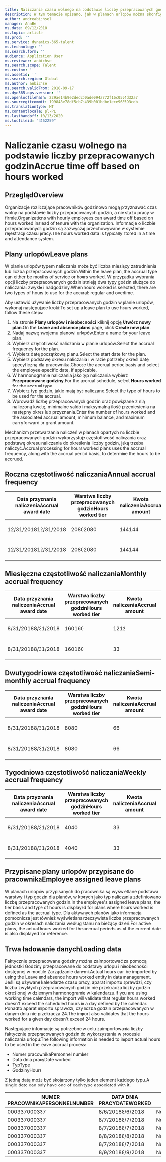 ```yaml
---
title: Naliczanie czasu wolnego na podstawie liczby przepracowanych godzin
description: W tym temacie opisano, jak w planach urlopów można skonfigurować naliczanie czasu wolnego na podstawie liczby przepracowanych godzin.
author: andreabichsel
manager: AnnBe
ms.date: 09/12/2018
ms.topic: article
ms.prod: ''
ms.service: dynamics-365-talent
ms.technology: ''
ms.search.form: ''
audience: Application User
ms.reviewer: anbichse
ms.search.scope: Talent
ms.custom: ''
ms.assetid: ''
ms.search.region: Global
ms.author: anbichse
ms.search.validFrom: 2018-09-17
ms.dyn365.ops.version: ''
ms.openlocfilehash: 229ae14b9e2dedcd0ade094a772f16c0524d32a7
ms.sourcegitcommit: 199848e78df5cb7c439b001bdbe1ece963593cdb
ms.translationtype: HT
ms.contentlocale: pl-PL
ms.lasthandoff: 10/13/2020
ms.locfileid: "4462259"
---
```

# <a name="accrue-time-off-based-on-hours-worked"></a><span data-ttu-id="5b45a-103">Naliczanie czasu wolnego na podstawie liczby przepracowanych godzin</span><span class="sxs-lookup"><span data-stu-id="5b45a-103">Accrue time off based on hours worked</span></span>

## <a name="overview"></a><span data-ttu-id="5b45a-104">Przegląd</span><span class="sxs-lookup"><span data-stu-id="5b45a-104">Overview</span></span>

<span data-ttu-id="5b45a-105">Organizacje rozliczające pracowników godzinowo mogą przyznawać czas wolny na podstawie liczby przepracowanych godzin, a nie stażu pracy w firmie.</span><span class="sxs-lookup"><span data-stu-id="5b45a-105">Organizations with hourly employees can award time off based on hours worked instead of tenure with the organization.</span></span> <span data-ttu-id="5b45a-106">Informacje o liczbie przepracowanych godzin są zazwyczaj przechowywane w systemie rejestracji czasu pracy.</span><span class="sxs-lookup"><span data-stu-id="5b45a-106">The hours worked data is typically stored in a time and attendance system.</span></span> 

## <a name="leave-plans"></a><span data-ttu-id="5b45a-107">Plany urlopów</span><span class="sxs-lookup"><span data-stu-id="5b45a-107">Leave plans</span></span>

<span data-ttu-id="5b45a-108">W planie urlopów typem naliczania może być liczba miesięcy zatrudnienia lub liczba przepracowanych godzin.</span><span class="sxs-lookup"><span data-stu-id="5b45a-108">Within the leave plan, the accrual type can either be months of service or hours worked.</span></span> <span data-ttu-id="5b45a-109">W przypadku wybrania opcji liczby przepracowanych godzin istnieją dwa typy godzin służące do naliczania: zwykłe i nadgodziny.</span><span class="sxs-lookup"><span data-stu-id="5b45a-109">When hours worked is selected, there are two types of hours to use for the accural: regular and overtime.</span></span>

<span data-ttu-id="5b45a-110">Aby ustawić używanie liczby przepracowanych godzin w planie urlopów, wykonaj następujące kroki:</span><span class="sxs-lookup"><span data-stu-id="5b45a-110">To set up a leave plan to use hours worked, follow these steps:</span></span>

1. <span data-ttu-id="5b45a-111">Na stronie **Plany urlopów i nieobecności** kliknij opcję **Utwórz nowy plan**.</span><span class="sxs-lookup"><span data-stu-id="5b45a-111">On the **Leave and absence plans** page, click **Create new plan**.</span></span>
2. <span data-ttu-id="5b45a-112">Nadaj nazwę swojemu planowi urlopów.</span><span class="sxs-lookup"><span data-stu-id="5b45a-112">Enter a name for your leave plan.</span></span>
3. <span data-ttu-id="5b45a-113">Wybierz częstotliwość naliczania w planie urlopów.</span><span class="sxs-lookup"><span data-stu-id="5b45a-113">Select the accrual frequency for the plan.</span></span>
5. <span data-ttu-id="5b45a-114">Wybierz datę początkową planu.</span><span class="sxs-lookup"><span data-stu-id="5b45a-114">Select the start date for the plan.</span></span>
6. <span data-ttu-id="5b45a-115">Wybierz podstawę okresu naliczania i w razie potrzeby określ datę specyficzną dla pracownika.</span><span class="sxs-lookup"><span data-stu-id="5b45a-115">Choose the accrual period basis and select the employee-specific date, if applicable.</span></span>
7. <span data-ttu-id="5b45a-116">W harmonogramie naliczania jako typ naliczania wybierz **Przepracowane godziny**.</span><span class="sxs-lookup"><span data-stu-id="5b45a-116">For the accrual schedule, select **Hours worked** for the accrual type.</span></span>
8. <span data-ttu-id="5b45a-117">Wybierz typ godzin, jakie mają być naliczane.</span><span class="sxs-lookup"><span data-stu-id="5b45a-117">Select the type of hours to be used for the accrual.</span></span>
9. <span data-ttu-id="5b45a-118">Wprowadź liczbę przepracowanych godzin oraz powiązane z nią naliczoną kwotę, minimalne saldo i maksymalną ilość przeniesienia na następny okres lub przyznania.</span><span class="sxs-lookup"><span data-stu-id="5b45a-118">Enter the number of hours worked and the associated accrual amount, minimum balance, and maximum carryforward or grant amount.</span></span>

<span data-ttu-id="5b45a-119">Mechanizm przetwarzania naliczeń w planach opartych na liczbie przepracowanych godzin wykorzystuje częstotliwość naliczania oraz podstawę okresu naliczania do określenia liczby godzin, jaką trzeba naliczyć.</span><span class="sxs-lookup"><span data-stu-id="5b45a-119">Accrual processing for hours worked plans uses the accrual frequency, along with the accrual period basis, to determine the hours to be accrued.</span></span>

## <a name="annual-accrual-frequency"></a><span data-ttu-id="5b45a-120">Roczna częstotliwość naliczania</span><span class="sxs-lookup"><span data-stu-id="5b45a-120">Annual accrual frequency</span></span>

| <span data-ttu-id="5b45a-121">Data przyznania naliczenia</span><span class="sxs-lookup"><span data-stu-id="5b45a-121">Accrual award date</span></span>    | <span data-ttu-id="5b45a-122">Warstwa liczby przepracowanych godzin</span><span class="sxs-lookup"><span data-stu-id="5b45a-122">Hours worked tier</span></span>    | <span data-ttu-id="5b45a-123">Kwota naliczenia</span><span class="sxs-lookup"><span data-stu-id="5b45a-123">Accrual amount</span></span>        | <span data-ttu-id="5b45a-124">Daty przepracowanych godzin</span><span class="sxs-lookup"><span data-stu-id="5b45a-124">Hours worked dates</span></span>   | <span data-ttu-id="5b45a-125">Faktycznie przepracowane godziny</span><span class="sxs-lookup"><span data-stu-id="5b45a-125">Hours worked actuals</span></span>| <span data-ttu-id="5b45a-126">Nagroda</span><span class="sxs-lookup"><span data-stu-id="5b45a-126">Award</span></span>               |
| --------------------- | -------------------- | --------------------- | -------------------- |-------------------- |-------------------- |
| <span data-ttu-id="5b45a-127">12/31/2018</span><span class="sxs-lookup"><span data-stu-id="5b45a-127">12/31/2018</span></span>            | <span data-ttu-id="5b45a-128">2080</span><span class="sxs-lookup"><span data-stu-id="5b45a-128">2080</span></span>                 | <span data-ttu-id="5b45a-129">144</span><span class="sxs-lookup"><span data-stu-id="5b45a-129">144</span></span>                   | <span data-ttu-id="5b45a-130">01.01.2018–31.12.2018</span><span class="sxs-lookup"><span data-stu-id="5b45a-130">1/1/2018-12/31/2018</span></span>  | <span data-ttu-id="5b45a-131">2085</span><span class="sxs-lookup"><span data-stu-id="5b45a-131">2085</span></span>                | <span data-ttu-id="5b45a-132">144</span><span class="sxs-lookup"><span data-stu-id="5b45a-132">144</span></span>                 |        
| <span data-ttu-id="5b45a-133">12/31/2018</span><span class="sxs-lookup"><span data-stu-id="5b45a-133">12/31/2018</span></span>            | <span data-ttu-id="5b45a-134">2080</span><span class="sxs-lookup"><span data-stu-id="5b45a-134">2080</span></span>                 | <span data-ttu-id="5b45a-135">144</span><span class="sxs-lookup"><span data-stu-id="5b45a-135">144</span></span>                   | <span data-ttu-id="5b45a-136">01.01.2018–31.12.2018</span><span class="sxs-lookup"><span data-stu-id="5b45a-136">1/1/2018-12/31/2018</span></span>  | <span data-ttu-id="5b45a-137">2000</span><span class="sxs-lookup"><span data-stu-id="5b45a-137">2000</span></span>                | <span data-ttu-id="5b45a-138">0</span><span class="sxs-lookup"><span data-stu-id="5b45a-138">0</span></span>                 |


## <a name="monthly-accrual-frequency"></a><span data-ttu-id="5b45a-139">Miesięczna częstotliwość naliczania</span><span class="sxs-lookup"><span data-stu-id="5b45a-139">Monthly accrual frequency</span></span>

| <span data-ttu-id="5b45a-140">Data przyznania naliczenia</span><span class="sxs-lookup"><span data-stu-id="5b45a-140">Accrual award date</span></span>    | <span data-ttu-id="5b45a-141">Warstwa liczby przepracowanych godzin</span><span class="sxs-lookup"><span data-stu-id="5b45a-141">Hours worked tier</span></span>    | <span data-ttu-id="5b45a-142">Kwota naliczenia</span><span class="sxs-lookup"><span data-stu-id="5b45a-142">Accrual amount</span></span>        | <span data-ttu-id="5b45a-143">Daty przepracowanych godzin</span><span class="sxs-lookup"><span data-stu-id="5b45a-143">Hours worked dates</span></span>   | <span data-ttu-id="5b45a-144">Faktycznie przepracowane godziny</span><span class="sxs-lookup"><span data-stu-id="5b45a-144">Hours worked actuals</span></span>| <span data-ttu-id="5b45a-145">Nagroda</span><span class="sxs-lookup"><span data-stu-id="5b45a-145">Award</span></span>               |
| --------------------- | -------------------- | --------------------- | -------------------- |-------------------- |-------------------- |
| <span data-ttu-id="5b45a-146">8/31/2018</span><span class="sxs-lookup"><span data-stu-id="5b45a-146">8/31/2018</span></span>             | <span data-ttu-id="5b45a-147">160</span><span class="sxs-lookup"><span data-stu-id="5b45a-147">160</span></span>                  | <span data-ttu-id="5b45a-148">12</span><span class="sxs-lookup"><span data-stu-id="5b45a-148">12</span></span>                    | <span data-ttu-id="5b45a-149">01.08.2018–31.08.2018</span><span class="sxs-lookup"><span data-stu-id="5b45a-149">8/1/2018-8/31/2018</span></span>   | <span data-ttu-id="5b45a-150">184</span><span class="sxs-lookup"><span data-stu-id="5b45a-150">184</span></span>                 | <span data-ttu-id="5b45a-151">12</span><span class="sxs-lookup"><span data-stu-id="5b45a-151">12</span></span>                  |        
| <span data-ttu-id="5b45a-152">8/31/2018</span><span class="sxs-lookup"><span data-stu-id="5b45a-152">8/31/2018</span></span>             | <span data-ttu-id="5b45a-153">160</span><span class="sxs-lookup"><span data-stu-id="5b45a-153">160</span></span>                  | <span data-ttu-id="5b45a-154">3</span><span class="sxs-lookup"><span data-stu-id="5b45a-154">3</span></span>                     | <span data-ttu-id="5b45a-155">01.08.2018–31.08.2018</span><span class="sxs-lookup"><span data-stu-id="5b45a-155">8/1/2018-8/31/2018</span></span>   | <span data-ttu-id="5b45a-156">184</span><span class="sxs-lookup"><span data-stu-id="5b45a-156">184</span></span>                 | <span data-ttu-id="5b45a-157">3</span><span class="sxs-lookup"><span data-stu-id="5b45a-157">3</span></span>                   |

## <a name="semi-monthly-accrual-frequency"></a><span data-ttu-id="5b45a-158">Dwutygodniowa częstotliwość naliczania</span><span class="sxs-lookup"><span data-stu-id="5b45a-158">Semi-monthly accrual frequency</span></span>

| <span data-ttu-id="5b45a-159">Data przyznania naliczenia</span><span class="sxs-lookup"><span data-stu-id="5b45a-159">Accrual award date</span></span>    | <span data-ttu-id="5b45a-160">Warstwa liczby przepracowanych godzin</span><span class="sxs-lookup"><span data-stu-id="5b45a-160">Hours worked tier</span></span>    | <span data-ttu-id="5b45a-161">Kwota naliczenia</span><span class="sxs-lookup"><span data-stu-id="5b45a-161">Accrual amount</span></span>        | <span data-ttu-id="5b45a-162">Daty przepracowanych godzin</span><span class="sxs-lookup"><span data-stu-id="5b45a-162">Hours worked dates</span></span>   | <span data-ttu-id="5b45a-163">Faktycznie przepracowane godziny</span><span class="sxs-lookup"><span data-stu-id="5b45a-163">Hours worked actuals</span></span>| <span data-ttu-id="5b45a-164">Nagroda</span><span class="sxs-lookup"><span data-stu-id="5b45a-164">Award</span></span>               |
| --------------------- | -------------------- | --------------------- | -------------------- |-------------------- |-------------------- |
| <span data-ttu-id="5b45a-165">8/31/2018</span><span class="sxs-lookup"><span data-stu-id="5b45a-165">8/31/2018</span></span>             | <span data-ttu-id="5b45a-166">80</span><span class="sxs-lookup"><span data-stu-id="5b45a-166">80</span></span>                   | <span data-ttu-id="5b45a-167">6</span><span class="sxs-lookup"><span data-stu-id="5b45a-167">6</span></span>                     | <span data-ttu-id="5b45a-168">16.08.2018–31.08.2018</span><span class="sxs-lookup"><span data-stu-id="5b45a-168">8/16/2018-8/31/2018</span></span>  | <span data-ttu-id="5b45a-169">81</span><span class="sxs-lookup"><span data-stu-id="5b45a-169">81</span></span>                  | <span data-ttu-id="5b45a-170">6</span><span class="sxs-lookup"><span data-stu-id="5b45a-170">6</span></span>                  |        
| <span data-ttu-id="5b45a-171">8/31/2018</span><span class="sxs-lookup"><span data-stu-id="5b45a-171">8/31/2018</span></span>             | <span data-ttu-id="5b45a-172">80</span><span class="sxs-lookup"><span data-stu-id="5b45a-172">80</span></span>                   | <span data-ttu-id="5b45a-173">6</span><span class="sxs-lookup"><span data-stu-id="5b45a-173">6</span></span>                     | <span data-ttu-id="5b45a-174">16.08.2018–31.08.2018</span><span class="sxs-lookup"><span data-stu-id="5b45a-174">8/16/2018-8/31/2018</span></span>  | <span data-ttu-id="5b45a-175">75</span><span class="sxs-lookup"><span data-stu-id="5b45a-175">75</span></span>                  | <span data-ttu-id="5b45a-176">0</span><span class="sxs-lookup"><span data-stu-id="5b45a-176">0</span></span>                   |

## <a name="weekly-accrual-frequency"></a><span data-ttu-id="5b45a-177">Tygodniowa częstotliwość naliczania</span><span class="sxs-lookup"><span data-stu-id="5b45a-177">Weekly accrual frequency</span></span>

| <span data-ttu-id="5b45a-178">Data przyznania naliczenia</span><span class="sxs-lookup"><span data-stu-id="5b45a-178">Accrual award date</span></span>    | <span data-ttu-id="5b45a-179">Warstwa liczby przepracowanych godzin</span><span class="sxs-lookup"><span data-stu-id="5b45a-179">Hours worked tier</span></span>    | <span data-ttu-id="5b45a-180">Kwota naliczenia</span><span class="sxs-lookup"><span data-stu-id="5b45a-180">Accrual amount</span></span>        | <span data-ttu-id="5b45a-181">Daty przepracowanych godzin</span><span class="sxs-lookup"><span data-stu-id="5b45a-181">Hours worked dates</span></span>   | <span data-ttu-id="5b45a-182">Faktycznie przepracowane godziny</span><span class="sxs-lookup"><span data-stu-id="5b45a-182">Hours worked actuals</span></span>| <span data-ttu-id="5b45a-183">Nagroda</span><span class="sxs-lookup"><span data-stu-id="5b45a-183">Award</span></span>               |
| --------------------- | -------------------- | --------------------- | -------------------- |-------------------- |-------------------- |
| <span data-ttu-id="5b45a-184">8/31/2018</span><span class="sxs-lookup"><span data-stu-id="5b45a-184">8/31/2018</span></span>             | <span data-ttu-id="5b45a-185">40</span><span class="sxs-lookup"><span data-stu-id="5b45a-185">40</span></span>                   | <span data-ttu-id="5b45a-186">3</span><span class="sxs-lookup"><span data-stu-id="5b45a-186">3</span></span>                     | <span data-ttu-id="5b45a-187">27.08.2018–31.08.2018</span><span class="sxs-lookup"><span data-stu-id="5b45a-187">8/27/2018-8/31/2018</span></span>  | <span data-ttu-id="5b45a-188">42</span><span class="sxs-lookup"><span data-stu-id="5b45a-188">42</span></span>                  | <span data-ttu-id="5b45a-189">3</span><span class="sxs-lookup"><span data-stu-id="5b45a-189">3</span></span>                  |        
| <span data-ttu-id="5b45a-190">8/31/2018</span><span class="sxs-lookup"><span data-stu-id="5b45a-190">8/31/2018</span></span>             | <span data-ttu-id="5b45a-191">40</span><span class="sxs-lookup"><span data-stu-id="5b45a-191">40</span></span>                   | <span data-ttu-id="5b45a-192">3</span><span class="sxs-lookup"><span data-stu-id="5b45a-192">3</span></span>                     | <span data-ttu-id="5b45a-193">27.08.2018–31.08.2018</span><span class="sxs-lookup"><span data-stu-id="5b45a-193">8/27/2018-8/31/2018</span></span>  | <span data-ttu-id="5b45a-194">35</span><span class="sxs-lookup"><span data-stu-id="5b45a-194">35</span></span>                  | <span data-ttu-id="5b45a-195">0</span><span class="sxs-lookup"><span data-stu-id="5b45a-195">0</span></span>                   |

## <a name="employee-assigned-leave-plans"></a><span data-ttu-id="5b45a-196">Przypisane plany urlopów przypisane do pracownika</span><span class="sxs-lookup"><span data-stu-id="5b45a-196">Employee assigned leave plans</span></span>

<span data-ttu-id="5b45a-197">W planach urlopów przypisanych do pracownika są wyświetlane podstawa warstwy i typ godzin dla planów, w których jako typ naliczania zdefiniowano liczbę przepracowanych godzin.</span><span class="sxs-lookup"><span data-stu-id="5b45a-197">In the employee's assigned leave plans, the tier basis and type of hours is displayed for plans where hours worked is defined as the accrual type.</span></span> <span data-ttu-id="5b45a-198">Dla aktywnych planów jako informacja pomocnicza jest również wyświetlana rzeczywista liczba przepracowanych godzin w okresach naliczania według stanu na bieżący dzień.</span><span class="sxs-lookup"><span data-stu-id="5b45a-198">For active plans, the actual hours worked for the accrual periods as of the current date is also displayed for reference.</span></span> 

## <a name="loading-data"></a><span data-ttu-id="5b45a-199">Trwa ładowanie danych</span><span class="sxs-lookup"><span data-stu-id="5b45a-199">Loading data</span></span>

<span data-ttu-id="5b45a-200">Faktycznie przepracowane godziny można zaimportować za pomocą jednostki Godziny przepracowane do podstawy urlopu i nieobecności dostępnej w module Zarządzanie danymi.</span><span class="sxs-lookup"><span data-stu-id="5b45a-200">Actual hours can be imported by using the Leave and absence hours worked entity in data management.</span></span> <span data-ttu-id="5b45a-201">Jeśli są używane kalendarze czasu pracy, aparat importu sprawdzi, czy liczba zwykłych przepracowanych godzin nie przekracza liczby godzin określonej w dziennym harmonogramie w kalendarzu.</span><span class="sxs-lookup"><span data-stu-id="5b45a-201">If you are using working time calendars, the import will validate that regular hours worked doesn't exceed the scheduled hours in a day defined by the calendar.</span></span> <span data-ttu-id="5b45a-202">Ponadto aparat importu sprawdzi, czy liczba godzin przepracowanych w danym dniu nie przekracza 24.</span><span class="sxs-lookup"><span data-stu-id="5b45a-202">The import also validates that the hours worked for a given day doesn't exceed 24 hours.</span></span> 

<span data-ttu-id="5b45a-203">Następujące informacje są potrzebne w celu zaimportowania liczby faktycznie przepracowanych godzin do wykorzystania w procesie naliczania urlopu:</span><span class="sxs-lookup"><span data-stu-id="5b45a-203">The following information is needed to import actual hours to be used in the leave accrual process:</span></span>

+ <span data-ttu-id="5b45a-204">Numer pracownika</span><span class="sxs-lookup"><span data-stu-id="5b45a-204">Personnel number</span></span> 
+ <span data-ttu-id="5b45a-205">Data dnia pracy</span><span class="sxs-lookup"><span data-stu-id="5b45a-205">Date worked</span></span>
+ <span data-ttu-id="5b45a-206">Typ</span><span class="sxs-lookup"><span data-stu-id="5b45a-206">Type</span></span>
+ <span data-ttu-id="5b45a-207">Godziny</span><span class="sxs-lookup"><span data-stu-id="5b45a-207">Hours</span></span>

<span data-ttu-id="5b45a-208">Z jedną datą może być skojarzony tylko jeden element każdego typu.</span><span class="sxs-lookup"><span data-stu-id="5b45a-208">A single date can only have one of each type associated with it.</span></span>

| <span data-ttu-id="5b45a-209">NUMER PRACOWNIKA</span><span class="sxs-lookup"><span data-stu-id="5b45a-209">PERSONNELNUMBER</span></span>       | <span data-ttu-id="5b45a-210">DATA DNIA PRACY</span><span class="sxs-lookup"><span data-stu-id="5b45a-210">DATEWORKED</span></span>           | <span data-ttu-id="5b45a-211">TYP</span><span class="sxs-lookup"><span data-stu-id="5b45a-211">TYPE</span></span>                  | <span data-ttu-id="5b45a-212">LICZBA GODZIN</span><span class="sxs-lookup"><span data-stu-id="5b45a-212">HOURS</span></span>                |
| --------------------- | -------------------- | --------------------- | -------------------- |
| <span data-ttu-id="5b45a-213">000337</span><span class="sxs-lookup"><span data-stu-id="5b45a-213">000337</span></span>                | <span data-ttu-id="5b45a-214">8/6/2018</span><span class="sxs-lookup"><span data-stu-id="5b45a-214">8/6/2018</span></span>             | <span data-ttu-id="5b45a-215">Normalna</span><span class="sxs-lookup"><span data-stu-id="5b45a-215">Regular</span></span>               | <span data-ttu-id="5b45a-216">8</span><span class="sxs-lookup"><span data-stu-id="5b45a-216">8</span></span>                    |       
| <span data-ttu-id="5b45a-217">000337</span><span class="sxs-lookup"><span data-stu-id="5b45a-217">000337</span></span>                | <span data-ttu-id="5b45a-218">8/7/2018</span><span class="sxs-lookup"><span data-stu-id="5b45a-218">8/7/2018</span></span>             | <span data-ttu-id="5b45a-219">Normalna</span><span class="sxs-lookup"><span data-stu-id="5b45a-219">Regular</span></span>               | <span data-ttu-id="5b45a-220">8</span><span class="sxs-lookup"><span data-stu-id="5b45a-220">8</span></span>                    |
| <span data-ttu-id="5b45a-221">000337</span><span class="sxs-lookup"><span data-stu-id="5b45a-221">000337</span></span>                | <span data-ttu-id="5b45a-222">8/7/2018</span><span class="sxs-lookup"><span data-stu-id="5b45a-222">8/7/2018</span></span>             | <span data-ttu-id="5b45a-223">Nadgodziny</span><span class="sxs-lookup"><span data-stu-id="5b45a-223">Overtime</span></span>              | <span data-ttu-id="5b45a-224">3</span><span class="sxs-lookup"><span data-stu-id="5b45a-224">3</span></span>                    |
| <span data-ttu-id="5b45a-225">000337</span><span class="sxs-lookup"><span data-stu-id="5b45a-225">000337</span></span>                | <span data-ttu-id="5b45a-226">8/8/2018</span><span class="sxs-lookup"><span data-stu-id="5b45a-226">8/8/2018</span></span>             | <span data-ttu-id="5b45a-227">Normalna</span><span class="sxs-lookup"><span data-stu-id="5b45a-227">Regular</span></span>               | <span data-ttu-id="5b45a-228">8</span><span class="sxs-lookup"><span data-stu-id="5b45a-228">8</span></span>                    |
| <span data-ttu-id="5b45a-229">000337</span><span class="sxs-lookup"><span data-stu-id="5b45a-229">000337</span></span>                | <span data-ttu-id="5b45a-230">8/7/2018</span><span class="sxs-lookup"><span data-stu-id="5b45a-230">8/7/2018</span></span>             | <span data-ttu-id="5b45a-231">Normalna</span><span class="sxs-lookup"><span data-stu-id="5b45a-231">Regular</span></span>               | <span data-ttu-id="5b45a-232">8</span><span class="sxs-lookup"><span data-stu-id="5b45a-232">8</span></span>                    |
| <span data-ttu-id="5b45a-233">000337</span><span class="sxs-lookup"><span data-stu-id="5b45a-233">000337</span></span>                | <span data-ttu-id="5b45a-234">8/9/2018</span><span class="sxs-lookup"><span data-stu-id="5b45a-234">8/9/2018</span></span>             | <span data-ttu-id="5b45a-235">Normalna</span><span class="sxs-lookup"><span data-stu-id="5b45a-235">Regular</span></span>               | <span data-ttu-id="5b45a-236">8</span><span class="sxs-lookup"><span data-stu-id="5b45a-236">8</span></span>                    |
